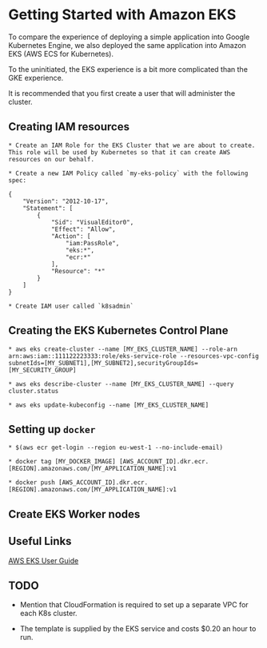 
# Getting Started with Amazon EKS

To compare the experience of deploying a simple application into Google Kubernetes Engine, we also deployed the same application into Amazon EKS (AWS ECS for Kubernetes).

To the uninitiated, the EKS experience is a bit more complicated than the GKE experience.


It is recommended that you first create a user that will administer the cluster.

## Creating IAM resources
    * Create an IAM Role for the EKS Cluster that we are about to create.  This role will be used by Kubernetes so that it can create AWS resources on our behalf.
    
    * Create a new IAM Policy called `my-eks-policy` with the following spec:
```
{
    "Version": "2012-10-17",
    "Statement": [
        {
            "Sid": "VisualEditor0",
            "Effect": "Allow",
            "Action": [
                "iam:PassRole",
                "eks:*",
                "ecr:*"
            ],
            "Resource": "*"
        }
    ]
}
```

    * Create IAM user called `k8sadmin`

## Creating the EKS Kubernetes Control Plane
    * aws eks create-cluster --name [MY_EKS_CLUSTER_NAME] --role-arn arn:aws:iam::111122223333:role/eks-service-role --resources-vpc-config subnetIds=[MY_SUBNET1],[MY_SUBNET2],securityGroupIds=[MY_SECURITY_GROUP]

    * aws eks describe-cluster --name [MY_EKS_CLUSTER_NAME] --query cluster.status

    * aws eks update-kubeconfig --name [MY_EKS_CLUSTER_NAME]

## Setting up `docker`
    * $(aws ecr get-login --region eu-west-1 --no-include-email)

    * docker tag [MY_DOCKER_IMAGE] [AWS_ACCOUNT_ID].dkr.ecr.[REGION].amazonaws.com/[MY_APPLICATION_NAME]:v1

    * docker push [AWS_ACCOUNT_ID].dkr.ecr.[REGION].amazonaws.com/[MY_APPLICATION_NAME]:v1

## Create EKS Worker nodes

## Useful Links

[AWS EKS User Guide](https://docs.aws.amazon.com/eks/latest/userguide/getting-started.html)

## TODO

* Mention that CloudFormation is required to set up a separate VPC for each K8s cluster.

* The template is supplied by the EKS service and costs $0.20 an hour to run.
